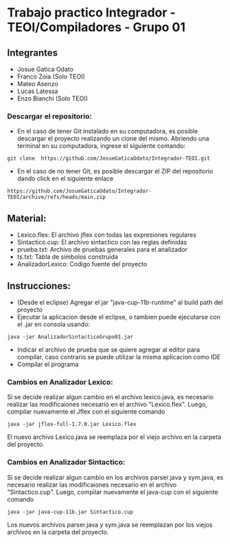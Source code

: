 # Trabajo practico Integrador - TEOI/Compiladores - Grupo 01

## Integrantes

- Josue Gatica Odato
- Franco Zoia (Solo TEOI)
- Mateo Asenzo
- Lucas Latessa
- Enzo Bianchi (Solo TEOI)

### Descargar el repositorio:

- En el caso de tener Git instalado en su computadora, es posible descargar el proyecto realizando un clone del mismo. Abriendo una terminal en su computadora, ingrese el siguiente comando:

```
git clone  https://github.com/JosueGaticaOdato/Integrador-TEOI.git
``` 

- En el caso de no tener Git, es posible descargar el ZIP del repositorio dando click en el siguiente enlace

``` 
https://github.com/JosueGaticaOdato/Integrador-TEOI/archive/refs/heads/main.zip
``` 

## Material:
- Lexico.flex: El archivo jflex con todas las expresiones regulares
- Sintactico.cup: El archivo sintactico con las reglas definidas
- prueba.txt: Archivo de pruebas generales para el analizador
- ts.txt: Tabla de simbolos construida
- AnalizadorLexico: Codigo fuente del proyecto

## Instrucciones:

- (Desde el eclipse) Agregar el jar "java-cup-11b-runtime" al build path del proyecto
- Ejecutar la aplicacion desde el eclipse, o tambien puede ejecutarse con el .jar en consola usando:

```
java -jar AnalizadorSintacticoGrupo01.jar
``` 

- Indicar el archivo de prueba que se quiere agregar al editor para compilar, caso contrario se puede utilizar la misma aplicacion como IDE
- Compilar el programa

### Cambios en Analizador Lexico:

Si se decide realizar algun cambio en el archivo lexico.java, es necesario realizar las modificaiones necesario en el archivo "Lexico.flex". Luego, compilar nuevamente el Jflex con el siguiente comando

```
java -jar jflex-full-1.7.0.jar Lexico.flex
``` 

El nuevo archivo Lexico.java se reemplaza por el viejo archivo en la carpeta del proyecto.

### Cambios en Analizador Sintactico:

Si se decide realizar algun cambio en los archivos parser.java y sym.java, es necesario realizar las modificaiones necesario en el archivo "Sintactico.cup". Luego, compilar nuevamente el java-cup con el siguiente comando

```
java -jar java-cup-11b.jar Sintactico.cup
``` 

Los nuevos archivos parser.java y sym.java se reemplazan por los viejos archivos en la carpeta del proyecto.
